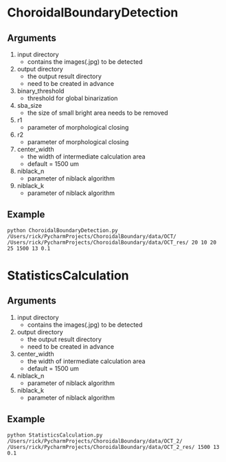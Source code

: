 # ChoroidalBoundaryDetection
## Arguments
1. input directory
    * contains the images(.jpg) to be detected
2. output directory
    * the output result directory
    * need to be created in advance
3. binary_threshold
    * threshold for global binarization
4. sba_size
    * the size of small bright area needs to be removed
5. r1
    * parameter of morphological closing
6. r2
    * parameter of morphological closing
7. center_width
    * the width of intermediate calculation area
    * default = 1500 um
8. niblack_n
    * parameter of niblack algorithm
9. niblack_k
    * parameter of niblack algorithm

## Example

```shell
python ChoroidalBoundaryDetection.py /Users/rick/PycharmProjects/ChoroidalBoundary/data/OCT/ /Users/rick/PycharmProjects/ChoroidalBoundary/data/OCT_res/ 20 10 20 25 1500 13 0.1
```

# StatisticsCalculation
## Arguments
1. input directory
    * contains the images(.jpg) to be detected
2. output directory
    * the output result directory
    * need to be created in advance
3. center_width
    * the width of intermediate calculation area
    * default = 1500 um
4. niblack_n
    * parameter of niblack algorithm
5. niblack_k
    * parameter of niblack algorithm

## Example

```shell
python StatisticsCalculation.py /Users/rick/PycharmProjects/ChoroidalBoundary/data/OCT_2/ /Users/rick/PycharmProjects/ChoroidalBoundary/data/OCT_2_res/ 1500 13 0.1
```